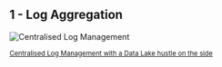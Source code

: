 ## 1 - Log Aggregation

<p class="r-stretch">
    <img alt="Centralised Log Management" src="./images/clm-arch.jpg"/>
</p>
<small>
<a href="https://mechanicalrock.github.io/2020/09/10/centralised-log-management.html">Centralised Log Management with a Data Lake hustle on the side</a></small>
